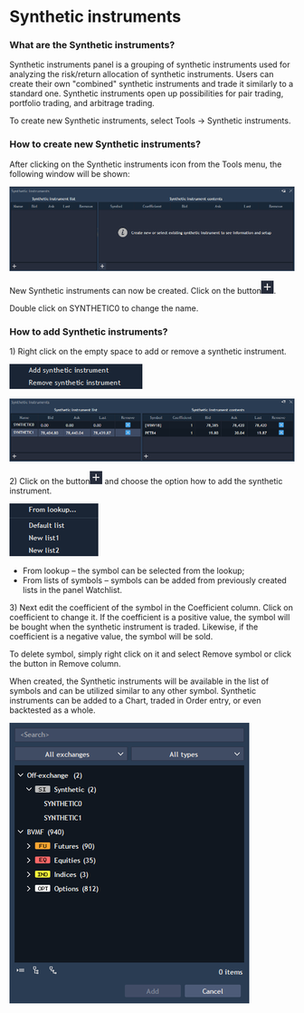 # Synthetic instruments

### **What are the Synthetic instruments?**

Synthetic instruments panel is a grouping of synthetic instruments used for analyzing the risk/return allocation of synthetic instruments. Users can create their own "combined" synthetic instruments and trade it similarly to a standard one. Synthetic instruments open up possibilities for pair trading, portfolio trading, and arbitrage trading.

To create new Synthetic instruments, select Tools -&gt; Synthetic instruments.

### **How to create new Synthetic instruments?**

After clicking on the Synthetic instruments icon from the Tools menu, the following window will be shown:

![](../../.gitbook/assets/1%20%2841%29.png)


New Synthetic instruments can now be created. Click on the button![](../../.gitbook/assets/2%20%284%29.png).


Double click on SYNTHETIC0 to change the name.

### How to add Synthetic instruments?

1\) Right click on the empty space to add or remove a synthetic instrument.

![](../../.gitbook/assets/3%20%287%29.png)

![](../../.gitbook/assets/4%20%2815%29.png)


2\) Click on the button![](../../.gitbook/assets/2%20%2822%29.png)
and choose the option how to add the synthetic instrument.

![](../../.gitbook/assets/5%20%2812%29.png)

* From lookup – the symbol can be selected from the lookup; 
* From lists of symbols – symbols can be added from previously created lists in the panel Watchlist.

3\) Next edit the coefficient of the symbol in the Coefficient column. Click on coefficient to change it. If the coefficient is a positive value, the symbol will be bought when the synthetic instrument is traded. Likewise, if the coefficient is a negative value, the symbol will be sold.

To delete symbol, simply right click on it and select Remove symbol or click the button in Remove column.

When created, the Synthetic instruments will be available in the list of symbols and can be utilized similar to any other symbol. Synthetic instruments can be added to a Chart, traded in Order entry, or even backtested as a whole.

![](../../.gitbook/assets/6%20%289%29.png)



